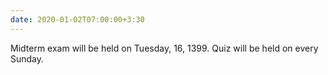 ```yaml
---
date: 2020-01-02T07:00:00+3:30
---
```

 Midterm exam will be held on Tuesday, 16, 1399.
 Quiz will be held on every Sunday.
